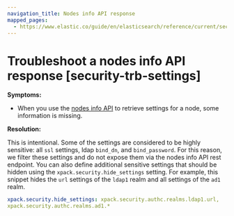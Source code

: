 ```yaml
---
navigation_title: Nodes info API response
mapped_pages:
  - https://www.elastic.co/guide/en/elasticsearch/reference/current/security-trb-settings.html
---
```


# Troubleshoot a nodes info API response [security-trb-settings]

**Symptoms:**

* When you use the [nodes info API](https://www.elastic.co/guide/en/elasticsearch/reference/current/cluster-nodes-info.html) to retrieve settings for a node, some information is missing.

**Resolution:**

This is intentional. Some of the settings are considered to be highly sensitive: all `ssl` settings, ldap `bind_dn`, and `bind_password`. For this reason, we filter these settings and do not expose them via the nodes info API rest endpoint. You can also define additional sensitive settings that should be hidden using the `xpack.security.hide_settings` setting. For example, this snippet hides the `url` settings of the `ldap1` realm and all settings of the `ad1` realm.

```yaml
xpack.security.hide_settings: xpack.security.authc.realms.ldap1.url,
xpack.security.authc.realms.ad1.*
```

